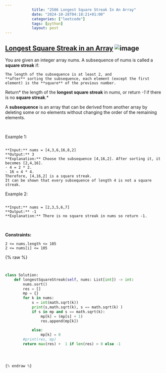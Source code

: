 ```yaml
---
            title: "2586 Longest Square Streak In An Array"
            date: "2024-10-28T04:18:21+01:00"
            categories: ["leetcode"]
            tags: [python]
            layout: post
---
```

            
## [Longest Square Streak in an Array](https://leetcode.com/problems/longest-square-streak-in-an-array) ![image](https://img.shields.io/badge/Difficulty-Medium-orange)

You are given an integer array nums. A subsequence of nums is called a **square streak** if:

	The length of the subsequence is at least 2, and
	**after** sorting the subsequence, each element (except the first element) is the **square** of the previous number.

Return* the length of the **longest square streak** in *nums*, or return *-1* if there is no **square streak**.*

A **subsequence** is an array that can be derived from another array by deleting some or no elements without changing the order of the remaining elements.

 

Example 1:

```

**Input:** nums = [4,3,6,16,8,2]
**Output:** 3
**Explanation:** Choose the subsequence [4,16,2]. After sorting it, it becomes [2,4,16].
- 4 = 2 * 2.
- 16 = 4 * 4.
Therefore, [4,16,2] is a square streak.
It can be shown that every subsequence of length 4 is not a square streak.

```

Example 2:

```

**Input:** nums = [2,3,5,6,7]
**Output:** -1
**Explanation:** There is no square streak in nums so return -1.

```

 

**Constraints:**

	2 <= nums.length <= 105
	2 <= nums[i] <= 105

{% raw %}


````python


class Solution:
    def longestSquareStreak(self, nums: List[int]) -> int:
        nums.sort()
        res = []
        mp = {}
        for k in nums:
            s = int(math.sqrt(k))
            print(s,math.sqrt(k), s == math.sqrt(k) )
            if s in mp and s == math.sqrt(k):
                mp[k] = (mp[s] + 1)
                res.append(mp[k])
                
            else:
                mp[k] = 0
        #print(res, mp)
        return max(res) +  1 if len(res) > 0 else -1




{% endraw %}

